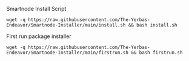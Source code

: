 Smartnode Install Script
```
wget -q https://raw.githubusercontent.com/The-Yerbas-Endeavor/Smartnode-Installer/main/install.sh && bash install.sh
```

First run package installer
```
wget -q https://raw.githubusercontent.com/The-Yerbas-Endeavor/Smartnode-Installer/main/firstrun.sh && bash firstrun.sh
```
